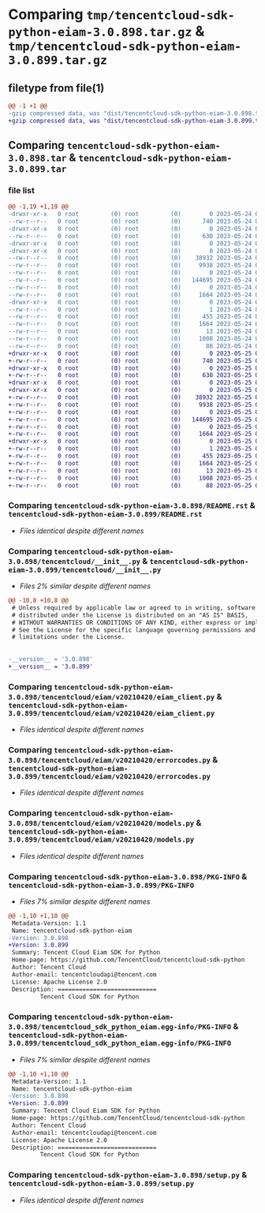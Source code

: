 # Comparing `tmp/tencentcloud-sdk-python-eiam-3.0.898.tar.gz` & `tmp/tencentcloud-sdk-python-eiam-3.0.899.tar.gz`

## filetype from file(1)

```diff
@@ -1 +1 @@
-gzip compressed data, was "dist/tencentcloud-sdk-python-eiam-3.0.898.tar", last modified: Wed May 24 01:56:32 2023, max compression
+gzip compressed data, was "dist/tencentcloud-sdk-python-eiam-3.0.899.tar", last modified: Thu May 25 00:26:14 2023, max compression
```

## Comparing `tencentcloud-sdk-python-eiam-3.0.898.tar` & `tencentcloud-sdk-python-eiam-3.0.899.tar`

### file list

```diff
@@ -1,19 +1,19 @@
-drwxr-xr-x   0 root         (0) root         (0)        0 2023-05-24 01:56:32.000000 tencentcloud-sdk-python-eiam-3.0.898/
--rw-r--r--   0 root         (0) root         (0)      740 2023-05-24 01:56:32.000000 tencentcloud-sdk-python-eiam-3.0.898/README.rst
-drwxr-xr-x   0 root         (0) root         (0)        0 2023-05-24 01:56:32.000000 tencentcloud-sdk-python-eiam-3.0.898/tencentcloud/
--rw-r--r--   0 root         (0) root         (0)      630 2023-05-24 01:56:32.000000 tencentcloud-sdk-python-eiam-3.0.898/tencentcloud/__init__.py
-drwxr-xr-x   0 root         (0) root         (0)        0 2023-05-24 01:56:32.000000 tencentcloud-sdk-python-eiam-3.0.898/tencentcloud/eiam/
-drwxr-xr-x   0 root         (0) root         (0)        0 2023-05-24 01:56:32.000000 tencentcloud-sdk-python-eiam-3.0.898/tencentcloud/eiam/v20210420/
--rw-r--r--   0 root         (0) root         (0)    38932 2023-05-24 01:56:32.000000 tencentcloud-sdk-python-eiam-3.0.898/tencentcloud/eiam/v20210420/eiam_client.py
--rw-r--r--   0 root         (0) root         (0)     9938 2023-05-24 01:56:32.000000 tencentcloud-sdk-python-eiam-3.0.898/tencentcloud/eiam/v20210420/errorcodes.py
--rw-r--r--   0 root         (0) root         (0)        0 2023-05-24 01:56:32.000000 tencentcloud-sdk-python-eiam-3.0.898/tencentcloud/eiam/v20210420/__init__.py
--rw-r--r--   0 root         (0) root         (0)   144695 2023-05-24 01:56:32.000000 tencentcloud-sdk-python-eiam-3.0.898/tencentcloud/eiam/v20210420/models.py
--rw-r--r--   0 root         (0) root         (0)        0 2023-05-24 01:56:32.000000 tencentcloud-sdk-python-eiam-3.0.898/tencentcloud/eiam/__init__.py
--rw-r--r--   0 root         (0) root         (0)     1664 2023-05-24 01:56:32.000000 tencentcloud-sdk-python-eiam-3.0.898/PKG-INFO
-drwxr-xr-x   0 root         (0) root         (0)        0 2023-05-24 01:56:32.000000 tencentcloud-sdk-python-eiam-3.0.898/tencentcloud_sdk_python_eiam.egg-info/
--rw-r--r--   0 root         (0) root         (0)        1 2023-05-24 01:56:32.000000 tencentcloud-sdk-python-eiam-3.0.898/tencentcloud_sdk_python_eiam.egg-info/dependency_links.txt
--rw-r--r--   0 root         (0) root         (0)      455 2023-05-24 01:56:32.000000 tencentcloud-sdk-python-eiam-3.0.898/tencentcloud_sdk_python_eiam.egg-info/SOURCES.txt
--rw-r--r--   0 root         (0) root         (0)     1664 2023-05-24 01:56:32.000000 tencentcloud-sdk-python-eiam-3.0.898/tencentcloud_sdk_python_eiam.egg-info/PKG-INFO
--rw-r--r--   0 root         (0) root         (0)       13 2023-05-24 01:56:32.000000 tencentcloud-sdk-python-eiam-3.0.898/tencentcloud_sdk_python_eiam.egg-info/top_level.txt
--rw-r--r--   0 root         (0) root         (0)     1008 2023-05-24 01:56:32.000000 tencentcloud-sdk-python-eiam-3.0.898/setup.py
--rw-r--r--   0 root         (0) root         (0)       88 2023-05-24 01:56:32.000000 tencentcloud-sdk-python-eiam-3.0.898/setup.cfg
+drwxr-xr-x   0 root         (0) root         (0)        0 2023-05-25 00:26:14.000000 tencentcloud-sdk-python-eiam-3.0.899/
+-rw-r--r--   0 root         (0) root         (0)      740 2023-05-25 00:26:14.000000 tencentcloud-sdk-python-eiam-3.0.899/README.rst
+drwxr-xr-x   0 root         (0) root         (0)        0 2023-05-25 00:26:14.000000 tencentcloud-sdk-python-eiam-3.0.899/tencentcloud/
+-rw-r--r--   0 root         (0) root         (0)      630 2023-05-25 00:26:14.000000 tencentcloud-sdk-python-eiam-3.0.899/tencentcloud/__init__.py
+drwxr-xr-x   0 root         (0) root         (0)        0 2023-05-25 00:26:14.000000 tencentcloud-sdk-python-eiam-3.0.899/tencentcloud/eiam/
+drwxr-xr-x   0 root         (0) root         (0)        0 2023-05-25 00:26:14.000000 tencentcloud-sdk-python-eiam-3.0.899/tencentcloud/eiam/v20210420/
+-rw-r--r--   0 root         (0) root         (0)    38932 2023-05-25 00:26:14.000000 tencentcloud-sdk-python-eiam-3.0.899/tencentcloud/eiam/v20210420/eiam_client.py
+-rw-r--r--   0 root         (0) root         (0)     9938 2023-05-25 00:26:14.000000 tencentcloud-sdk-python-eiam-3.0.899/tencentcloud/eiam/v20210420/errorcodes.py
+-rw-r--r--   0 root         (0) root         (0)        0 2023-05-25 00:26:14.000000 tencentcloud-sdk-python-eiam-3.0.899/tencentcloud/eiam/v20210420/__init__.py
+-rw-r--r--   0 root         (0) root         (0)   144695 2023-05-25 00:26:14.000000 tencentcloud-sdk-python-eiam-3.0.899/tencentcloud/eiam/v20210420/models.py
+-rw-r--r--   0 root         (0) root         (0)        0 2023-05-25 00:26:14.000000 tencentcloud-sdk-python-eiam-3.0.899/tencentcloud/eiam/__init__.py
+-rw-r--r--   0 root         (0) root         (0)     1664 2023-05-25 00:26:14.000000 tencentcloud-sdk-python-eiam-3.0.899/PKG-INFO
+drwxr-xr-x   0 root         (0) root         (0)        0 2023-05-25 00:26:14.000000 tencentcloud-sdk-python-eiam-3.0.899/tencentcloud_sdk_python_eiam.egg-info/
+-rw-r--r--   0 root         (0) root         (0)        1 2023-05-25 00:26:14.000000 tencentcloud-sdk-python-eiam-3.0.899/tencentcloud_sdk_python_eiam.egg-info/dependency_links.txt
+-rw-r--r--   0 root         (0) root         (0)      455 2023-05-25 00:26:14.000000 tencentcloud-sdk-python-eiam-3.0.899/tencentcloud_sdk_python_eiam.egg-info/SOURCES.txt
+-rw-r--r--   0 root         (0) root         (0)     1664 2023-05-25 00:26:14.000000 tencentcloud-sdk-python-eiam-3.0.899/tencentcloud_sdk_python_eiam.egg-info/PKG-INFO
+-rw-r--r--   0 root         (0) root         (0)       13 2023-05-25 00:26:14.000000 tencentcloud-sdk-python-eiam-3.0.899/tencentcloud_sdk_python_eiam.egg-info/top_level.txt
+-rw-r--r--   0 root         (0) root         (0)     1008 2023-05-25 00:26:14.000000 tencentcloud-sdk-python-eiam-3.0.899/setup.py
+-rw-r--r--   0 root         (0) root         (0)       88 2023-05-25 00:26:14.000000 tencentcloud-sdk-python-eiam-3.0.899/setup.cfg
```

### Comparing `tencentcloud-sdk-python-eiam-3.0.898/README.rst` & `tencentcloud-sdk-python-eiam-3.0.899/README.rst`

 * *Files identical despite different names*

### Comparing `tencentcloud-sdk-python-eiam-3.0.898/tencentcloud/__init__.py` & `tencentcloud-sdk-python-eiam-3.0.899/tencentcloud/__init__.py`

 * *Files 2% similar despite different names*

```diff
@@ -10,8 +10,8 @@
 # Unless required by applicable law or agreed to in writing, software
 # distributed under the License is distributed on an "AS IS" BASIS,
 # WITHOUT WARRANTIES OR CONDITIONS OF ANY KIND, either express or implied.
 # See the License for the specific language governing permissions and
 # limitations under the License.
 
 
-__version__ = '3.0.898'
+__version__ = '3.0.899'
```

### Comparing `tencentcloud-sdk-python-eiam-3.0.898/tencentcloud/eiam/v20210420/eiam_client.py` & `tencentcloud-sdk-python-eiam-3.0.899/tencentcloud/eiam/v20210420/eiam_client.py`

 * *Files identical despite different names*

### Comparing `tencentcloud-sdk-python-eiam-3.0.898/tencentcloud/eiam/v20210420/errorcodes.py` & `tencentcloud-sdk-python-eiam-3.0.899/tencentcloud/eiam/v20210420/errorcodes.py`

 * *Files identical despite different names*

### Comparing `tencentcloud-sdk-python-eiam-3.0.898/tencentcloud/eiam/v20210420/models.py` & `tencentcloud-sdk-python-eiam-3.0.899/tencentcloud/eiam/v20210420/models.py`

 * *Files identical despite different names*

### Comparing `tencentcloud-sdk-python-eiam-3.0.898/PKG-INFO` & `tencentcloud-sdk-python-eiam-3.0.899/PKG-INFO`

 * *Files 7% similar despite different names*

```diff
@@ -1,10 +1,10 @@
 Metadata-Version: 1.1
 Name: tencentcloud-sdk-python-eiam
-Version: 3.0.898
+Version: 3.0.899
 Summary: Tencent Cloud Eiam SDK for Python
 Home-page: https://github.com/TencentCloud/tencentcloud-sdk-python
 Author: Tencent Cloud
 Author-email: tencentcloudapi@tencent.com
 License: Apache License 2.0
 Description: ============================
         Tencent Cloud SDK for Python
```

### Comparing `tencentcloud-sdk-python-eiam-3.0.898/tencentcloud_sdk_python_eiam.egg-info/PKG-INFO` & `tencentcloud-sdk-python-eiam-3.0.899/tencentcloud_sdk_python_eiam.egg-info/PKG-INFO`

 * *Files 7% similar despite different names*

```diff
@@ -1,10 +1,10 @@
 Metadata-Version: 1.1
 Name: tencentcloud-sdk-python-eiam
-Version: 3.0.898
+Version: 3.0.899
 Summary: Tencent Cloud Eiam SDK for Python
 Home-page: https://github.com/TencentCloud/tencentcloud-sdk-python
 Author: Tencent Cloud
 Author-email: tencentcloudapi@tencent.com
 License: Apache License 2.0
 Description: ============================
         Tencent Cloud SDK for Python
```

### Comparing `tencentcloud-sdk-python-eiam-3.0.898/setup.py` & `tencentcloud-sdk-python-eiam-3.0.899/setup.py`

 * *Files identical despite different names*

